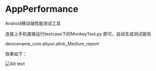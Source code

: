 # AppPerformance

Android移动端性能测试工具

连接上手机直接运行testcase下的MonkeyTest.py 即可，自动生成测试报告

devicename_com.aliyun.alink_Medium_report

效果如下：

![Alt text](https://github.com/jtmaxzhu/AppPerformance/blob/master/report.png)
